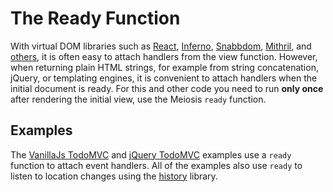 # The Ready Function

With virtual DOM libraries such as [React](https://facebook.github.io/react), [Inferno](http://github.com/trueadm/inferno), [Snabbdom](https://github.com/paldepind/snabbdom), [Mithril](http://mithril.js.org), and [others](http://vdom-benchmark.github.io/vdom-benchmark/), it is often easy to attach handlers from the view function. However, when returning plain HTML strings, for example from string concatenation, jQuery, or templating engines, it is convenient to attach handlers when the initial document is ready. For this and other code you need to run **only once** after rendering the initial view, use the Meiosis `ready` function.

## Examples

The [VanillaJs TodoMVC](https://github.com/foxdonut/meiosis-examples/tree/master/examples/todomvc/vanillajs) and [jQuery TodoMVC](https://github.com/foxdonut/meiosis-examples/tree/master/examples/todomvc/jquery) examples use a `ready` function to attach event handlers. All of the examples also use `ready` to listen to location changes using the [history](https://github.com/ReactJSTraining/history) library.
